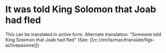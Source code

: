 # It was told King Solomon that Joab had fled

This can be translated in active form. Alternate translation: "Someone told King Solomon that Joab had fled" (See: [[rc://en/ta/man/translate/figs-activepassive]])

